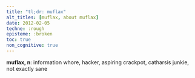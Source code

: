```yaml
---
title: "tl;dr: muflax"
alt_titles: [muflax, about muflax]
date: 2012-02-05
techne: :rough
episteme: :broken
toc: true
non_cognitive: true
---
```


**muflax, n**: information whore, hacker, aspiring crackpot, catharsis junkie, not exactly sane
